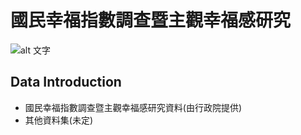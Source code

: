 # 國民幸福指數調查暨主觀幸福感研究
![alt 文字][logo]

[logo]: https://storage.googleapis.com/www-cw-com-tw/article/201908/article-5d68a0551cc3e.jpg
## Data Introduction
- 國民幸福指數調查暨主觀幸福感研究資料(由行政院提供)
- 其他資料集(未定)
